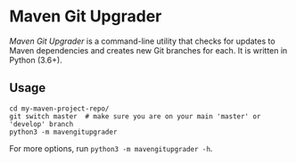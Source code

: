 # Maven Git Upgrader

*Maven Git Upgrader* is a command-line utility that checks for updates to Maven
dependencies and creates new Git branches for each. It is written in Python
(3.6+).

## Usage

```shell script
cd my-maven-project-repo/
git switch master  # make sure you are on your main 'master' or 'develop' branch
python3 -m mavengitupgrader
```

For more options, run `python3 -m mavengitupgrader -h`.